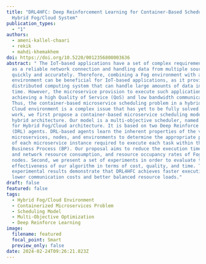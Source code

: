 ```yaml
---
title: "DRL4HFC: Deep Reinforcement Learning for Container-Based Scheduling in
  Hybrid Fog/Cloud System"
publication_types:
  - "1"
authors:
  - ameni-kallel-chaari
  - rekik
  - mahdi-khemakhem
doi: https://doi.org/10.5220/0012356800003636
abstract: " The IoT-based applications have a set of complex requirements, such
  as a reliable network connection and handling data from multiple sources
  quickly and accurately. Therefore, combining a Fog environment with a Cloud
  environment can be beneficial for IoT-based applications, as it provides a
  distributed computing system that can handle large amounts of data in real
  time. However, the microservice provision to execute such applications with
  achieving a high Quality of Service (QoS) and low bandwidth communications.
  Thus, the container-based microservice scheduling problem in a hybrid Fog and
  Cloud environment is a complex issue that has yet to be fully solved. In this
  work, we first propose a container-based microservice scheduling model for a
  hybrid architecture. Our model is a multi-objective scheduler, named DRL4HFC,
  for Hybrid Fog/Cloud architecture. It is based on two Deep Reinforce Learning
  (DRL) agents. DRL-based agents learn the inherent properties of the various
  microservices, nodes, and environments to determine the appropriate placement
  of each microservice instance required to execute each task within the
  Business Process (BP). Our proposal aims to reduce the execution time, compute
  and network resource consumption, and resource occupancy rates of Fog/Cloud
  nodes. Second, we present a set of experiments in order to evaluate the
  effectiveness of our algorithm in terms of cost, quality, and time. The
  experimental results demonstrate that DRL4HFC achieves faster execution times,
  lower communication costs and better balanced resource loads."
draft: false
featured: false
tags:
  - Hybrid Fog/Cloud Environment
  - Containerized Microservices Problem
  - Scheduling Model
  - Multi-Objective Optimization
  - Deep Reinforce Learning
image:
  filename: featured
  focal_point: Smart
  preview_only: false
date: 2024-02-24T09:26:21.823Z
---
```

